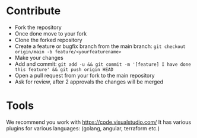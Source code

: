 # Contribute
* Fork the repository 
* Once done move to your fork
* Clone the forked repository
* Create a feature or bugfix branch from the main branch: `git checkout origin/main -b feature/<yourfeaturename>`
* Make your changes
* Add and commit: `git add -u && git commit -m '[feature] I have done this feature' && git push origin HEAD`
* Open a pull request from your fork to the main repository
* Ask for review, after 2 approvals the changes will be merged

# Tools
We recommend you work with https://code.visualstudio.com/ It has various plugins for various languages: (golang, angular, terraform etc.)
